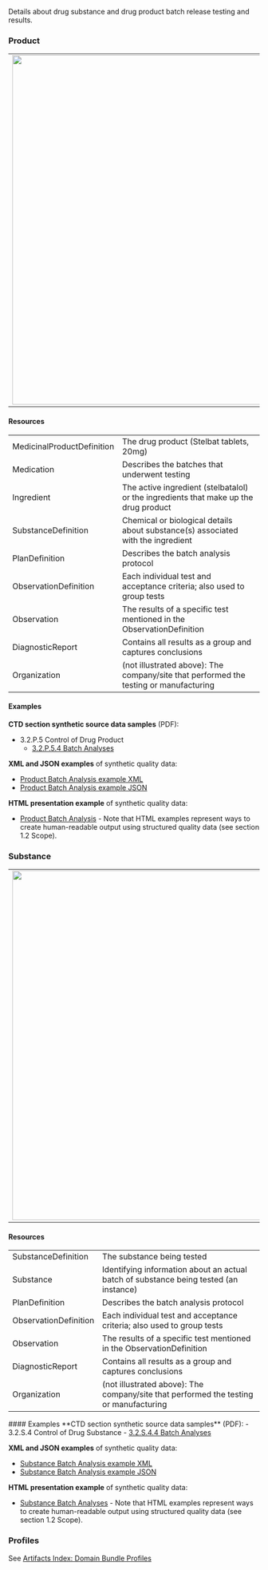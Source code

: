 Details about drug substance and drug product batch release testing and results.

### Product 

<table>
<tr><td><img src="batch_analysis_FHIR_resources.png" width="700"/></td></tr>
</table>

#### Resources
<table>
<tr><td>MedicinalProductDefinition</td><td>The drug product (Stelbat tablets, 20mg)</td></tr>
<tr><td>Medication</td><td>Describes the batches that underwent testing</td></tr>
<tr><td>Ingredient</td><td>The active ingredient (stelbatalol) or the ingredients that make up the drug product</td></tr>
<tr><td>SubstanceDefinition</td><td>Chemical or biological details about substance(s) associated with the ingredient</td></tr>
<tr><td>PlanDefinition</td><td>Describes the batch analysis protocol</td></tr>
<tr><td>ObservationDefinition</td><td>Each individual  test and acceptance criteria; also used to group tests</td></tr>
<tr><td>Observation</td><td>The results of a specific test mentioned in the ObservationDefinition</td></tr>
<tr><td>DiagnosticReport</td><td>Contains all results as a group and captures conclusions</td></tr>
<tr><td>Organization</td><td>(not illustrated above): The company/site that performed the testing or manufacturing</td></tr>
</table>

#### Examples
**CTD section synthetic source data samples** (PDF):
- 3.2.P.5 Control of Drug Product
    - <a href="https://github.com/HL7/uv-dx-pq/raw/master/input/examples-pdf/3.2.P.5.4_Batch_Analyses.pdf ">3.2.P.5.4 Batch Analyses</a>

**XML and JSON examples** of synthetic quality data:
- <a href="Bundle-bundle-batch-analysis-pq-ex1-prod.xml.html">Product Batch Analysis example XML</a>
- <a href="Bundle-bundle-batch-analysis-pq-ex1-prod.json.html">Product Batch Analysis example JSON</a>

**HTML presentation example** of synthetic quality data:
- <a href="batch_anal_rend_p.html">Product Batch Analysis</a>  - Note that HTML examples represent ways to create human-readable output using structured quality data (see section 1.2 Scope).


### Substance
<table>
<tr><td><img src="substance_batch_analysis_resources.png" width="700"/></td></tr>
</table>
 

#### Resources
<table>
<tr><td>SubstanceDefinition</td><td>The substance being tested</td></tr>
<tr><td>Substance</td><td>Identifying information about an actual batch of substance being tested (an instance)</td></tr>
<tr><td>PlanDefinition</td><td>Describes the batch analysis protocol</td></tr>
<tr><td>ObservationDefinition</td><td>Each individual  test and acceptance criteria; also used to group tests</td></tr>
<tr><td>Observation</td><td>The results of a specific test mentioned in the ObservationDefinition</td></tr>
<tr><td>DiagnosticReport</td><td>Contains all results as a group and captures conclusions</td></tr>
<tr><td>Organization</td><td>(not illustrated above): The company/site that performed the testing or manufacturing</td></tr>
</table>
#### Examples
**CTD section synthetic source data samples** (PDF):
- 3.2.S.4 Control of Drug Substance
    - <a href="https://github.com/HL7/uv-dx-pq/raw/master/input/examples-pdf/3.2.S.4.4_Batch_Analyses.pdf ">3.2.S.4.4 Batch Analyses</a>

**XML and JSON examples** of synthetic quality data:
- <a href="Bundle-bundle-batch-analysis-pq-ex2-sub.xml.html">Substance Batch Analysis example XML</a>
- <a href="Bundle-bundle-batch-analysis-pq-ex2-sub.json.html">Substance Batch Analysis example JSON</a>

**HTML presentation example** of synthetic quality data:
- <a href="batch_anal_rend_s.html">Substance Batch Analyses</a>  - Note that HTML examples represent ways to create human-readable output using structured quality data (see section 1.2 Scope).

### Profiles 
See [Artifacts Index: Domain Bundle Profiles](artifacts.html#domain-bundle-profiles)
